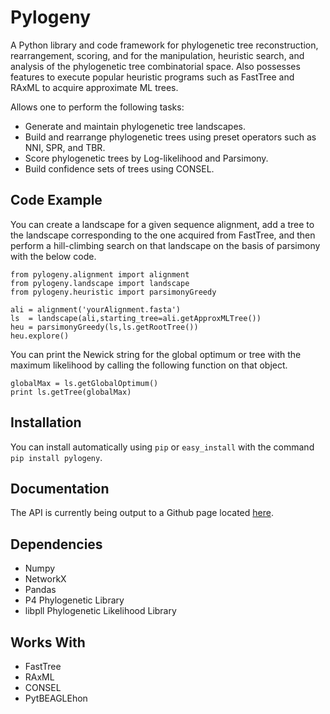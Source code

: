 Pylogeny
========

A Python library and code framework for phylogenetic tree reconstruction, rearrangement, scoring, and for the manipulation, heuristic search, and analysis of the phylogenetic tree combinatorial space. Also possesses features to execute popular heuristic programs such as FastTree and RAxML to acquire approximate ML trees.

Allows one to perform the following tasks:

  - Generate and maintain phylogenetic tree landscapes.
  - Build and rearrange phylogenetic trees using preset operators such as NNI, SPR, and TBR.
  - Score phylogenetic trees by Log-likelihood and Parsimony.
  - Build confidence sets of trees using CONSEL.

Code Example
-------------

You can create a landscape for a given sequence alignment, add a tree to the landscape corresponding to the one acquired from FastTree, and then perform a hill-climbing search on that landscape on the basis of parsimony with the below code.

    from pylogeny.alignment import alignment
    from pylogeny.landscape import landscape
    from pylogeny.heuristic import parsimonyGreedy

    ali = alignment('yourAlignment.fasta')
    ls  = landscape(ali,starting_tree=ali.getApproxMLTree())
    heu = parsimonyGreedy(ls,ls.getRootTree())
    heu.explore()     

You can print the Newick string for the global optimum or tree with the maximum likelihood by calling the following function on that object.

    globalMax = ls.getGlobalOptimum()
    print ls.getTree(globalMax)

Installation
-------------

You can install automatically using `pip` or `easy_install` with the command `pip install pylogeny`.

Documentation
-------------

The API is currently being output to a Github page located [here](http://AlexSafatli.github.io/Pylogeny "Pylogeny API").

Dependencies
-------------

 * Numpy
 * NetworkX
 * Pandas
 * P4 Phylogenetic Library
 * libpll Phylogenetic Likelihood Library

Works With
-------------

 * FastTree
 * RAxML
 * CONSEL
 * PytBEAGLEhon